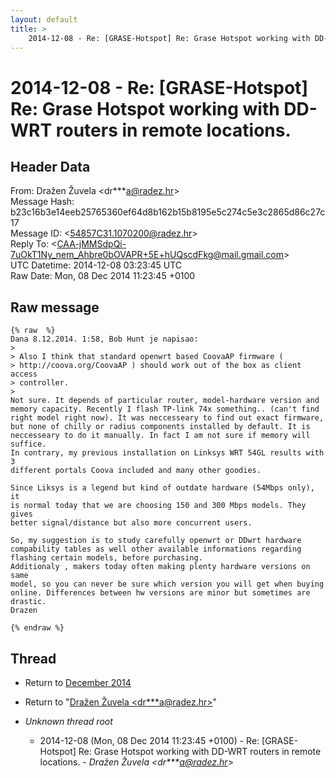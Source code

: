 ```yaml
---
layout: default
title: >
    2014-12-08 - Re: [GRASE-Hotspot] Re: Grase Hotspot working with DD-WRT routers in remote locations.
---
```


# 2014-12-08 - Re: [GRASE-Hotspot] Re: Grase Hotspot working with DD-WRT routers in remote locations.

## Header Data

From: Dražen Žuvela \<dr***a@radez.hr\><br>
Message Hash: b23c16b3e14eeb25765360ef64d8b162b15b8195e5c274c5e3c2865d86c27c17<br>
Message ID: \<54857C31.1070200@radez.hr\><br>
Reply To:  \<CAA-jMMSdpQi-7uOkT1Ny_nem_Ahbre0bOVAPR+5E+hUQscdFkg@mail.gmail.com\><br>
UTC Datetime: 2014-12-08 03:23:45 UTC<br>
Raw Date: Mon, 08 Dec 2014 11:23:45 +0100<br>

## Raw message

```
{% raw  %}
Dana 8.12.2014. 1:58, Bob Hunt je napisao:
>
> Also I think that standard openwrt based CoovaAP firmware ( 
> http://coova.org/CoovaAP ) should work out of the box as client access 
> controller.
>
Not sure. It depends of particular router, model-hardware version and 
memory capacity. Recently I flash TP-link 74x something.. (can't find 
right model right now). It was neccesseary to find out exact firmware, 
but none of chilly or radius components installed by default. It is 
neccesseary to do it manually. In fact I am not sure if memory will suffice.
In contrary, my previous installation on Linksys WRT 54GL results with 3 
different portals Coova included and many other goodies.

Since Liksys is a legend but kind of outdate hardware (54Mbps only), it 
is normal today that we are choosing 150 and 300 Mbps models. They gives 
better signal/distance but also more concurrent users.

So, my suggestion is to study carefully openwrt or DDwrt hardware 
compability tables as well other available informations regarding 
flashing certain models, before purchasing.
Additionaly , makers today often making plenty hardware versions on same 
model, so you can never be sure which version you will get when buying 
online. Differences between hw versions are minor but sometimes are drastic.
Drazen

{% endraw %}
```

## Thread

+ Return to [December 2014](/archive/2014/12)

+ Return to "[Dražen Žuvela <dr***a<span>@</span>radez.hr>](/authors/dr___a_at_radez_hr)"

+ _Unknown thread root_
  + 2014-12-08 (Mon, 08 Dec 2014 11:23:45 +0100) - Re: [GRASE-Hotspot] Re: Grase Hotspot working with DD-WRT routers in remote locations. - _Dražen Žuvela \<dr***a@radez.hr\>_

